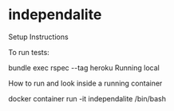 # independalite


Setup Instructions



To run tests:

bundle exec rspec --tag heroku
  Running local


How to run and look inside a running container

docker container run -it independalite /bin/bash
